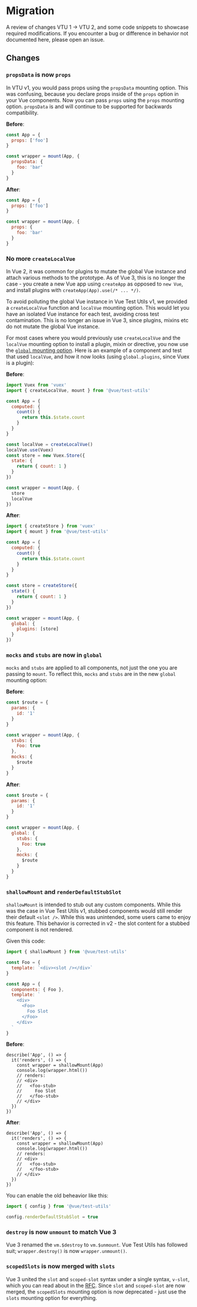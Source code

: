 # Migration

A review of changes VTU 1 -> VTU 2, and some code snippets to showcase required modifications. If you encounter a bug or difference in behavior not documented here, please open an issue.

## Changes

### `propsData` is now `props`

In VTU v1, you would pass props using the `propsData` mounting option. This was confusing, because you declare props inside of the `props` option in your Vue components. Now you can pass `props` using the `props` mounting option. `propsData` is and will continue to be supported for backwards compatibility.

**Before**:

```js
const App = { 
  props: ['foo']
}

const wrapper = mount(App, {
  propsData: {
    foo: 'bar'
  }
}
```

**After**:

```js
const App = { 
  props: ['foo']
}

const wrapper = mount(App, {
  props: {
    foo: 'bar'
  }
}
```

### No more `createLocalVue`

In Vue 2, it was common for plugins to mutate the global Vue instance and attach various methods to the prototype. As of Vue 3, this is no longer the case - you create a new Vue app using `createApp` as opposed to `new Vue`, and install plugins with `createApp(App).use(/* ... */)`.

To avoid polluting the global Vue instance in Vue Test Utils v1, we provided a `createLocalVue` function and `localVue` mounting option. This would let you have an isolated Vue instance for each test, avoiding cross test contamination. This is no longer an issue in Vue 3, since plugins, mixins etc do not mutate the global Vue instance.

For most cases where you would previously use `createLocalVue` and the `localVue` mounting option to install a plugin, mixin or directive, you now use the [`global` mounting option](/v2/api/#global-components). Here is an example of a component and test that used `localVue`, and how it now looks (using `global.plugins`, since Vuex is a plugin):

**Before**:

```js
import Vuex from 'vuex'
import { createLocalVue, mount } from '@vue/test-utils'

const App = {
  computed: {
    count() {
      return this.$state.count
    } 
  }
}

const localVue = createLocalVue()
localVue.use(Vuex)
const store = new Vuex.Store({
  state: {
    return { count: 1 }
  }
})

const wrapper = mount(App, {
  store
  localVue
})
```

**After**:

```js
import { createStore } from 'vuex'
import { mount } from '@vue/test-utils'

const App = {
  computed: {
    count() {
      return this.$state.count
    } 
  }
}

const store = createStore({
  state() {
    return { count: 1 }
  }
})

const wrapper = mount(App, {
  global: {
    plugins: [store]
  }
})
```

### `mocks` and `stubs` are now in `global`

`mocks` and `stubs` are applied to all components, not just the one you are passing to `mount`. To reflect this, `mocks` and `stubs` are in the new `global` mounting option:

**Before**:

```js
const $route = {
  params: {
    id: '1'
  }
}

const wrapper = mount(App, {
  stubs: {
    Foo: true
  },
  mocks: {
    $route
  }
}
```

**After**:

```js
const $route = {
  params: {
    id: '1'
  }
}

const wrapper = mount(App, {
  global: {
    stubs: {
      Foo: true
    },
    mocks: {
      $route
    }
  }
}
```

### `shallowMount` and `renderDefaultStubSlot`

`shallowMount` is intended to stub out any custom components. While this was the case in Vue Test Utils v1, stubbed components would still render their default `<slot />`. While this was unintended, some users came to enjoy this feature. This behavior is corrected in v2 - the slot content for a stubbed component is not rendered.

Given this code:

```js
import { shallowMount } from '@vue/test-utils'

const Foo = {
  template: `<div><slot /></div>`
}

const App = {
  components: { Foo },
  template: `
    <div>
      <Foo> 
        Foo Slot
      </Foo>
    </div>
  `
}
```

**Before**:

```
describe('App', () => {
  it('renders', () => {
    const wrapper = shallowMount(App)
    console.log(wrapper.html()) 
    // renders:
    // <div>
    //   <foo-stub>
    //     Foo Slot
    //   </foo-stub>
    // </div>
  })
})
```

**After**:

```
describe('App', () => {
  it('renders', () => {
    const wrapper = shallowMount(App)
    console.log(wrapper.html()) 
    // renders:
    // <div>
    //   <foo-stub>
    //   </foo-stub>
    // </div>
  })
})
```

You can enable the old beheavior like this:

```js
import { config } from '@vue/test-utils'

config.renderDefaultStubSlot = true
```

### `destroy` is now `unmount` to match Vue 3 

Vue 3 renamed the `vm.$destroy` to `vm.$unmount`. Vue Test Utils has followed suit; `wrapper.destroy()` is now `wrapper.unmount()`.

### `scopedSlots` is now merged with `slots` 

Vue 3 united the `slot` and `scoped-slot` syntax under a single syntax, `v-slot`, which you can read about in the [RFC](https://v3.vuejs.org/guide/migration/slots-unification.html#overview). Since `slot` and `scoped-slot` are now merged, the `scopedSlots` mounting option is now deprecated - just use the `slots` mounting option for everything.
